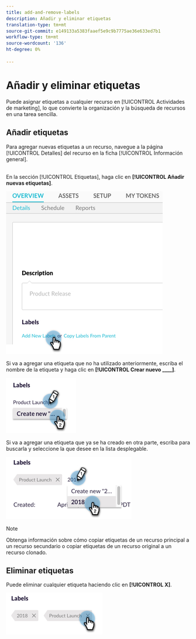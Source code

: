```yaml
---
title: add-and-remove-labels
description: Añadir y eliminar etiquetas
translation-type: tm+mt
source-git-commit: e149133a5383faaef5e9c9b7775ae36e633ed7b1
workflow-type: tm+mt
source-wordcount: '136'
ht-degree: 0%

---
```



# Añadir y eliminar etiquetas

Puede asignar etiquetas a cualquier recurso en [!UICONTROL Actividades de marketing], lo que convierte la organización y la búsqueda de recursos en una tarea sencilla.

## Añadir etiquetas

Para agregar nuevas etiquetas a un recurso, navegue a la página [!UICONTROL Detalles] del recurso en la ficha [!UICONTROL Información general].
<br> 

En la sección [!UICONTROL Etiquetas], haga clic en **[!UICONTROL Añadir nuevas etiquetas]**.

![Imagen uno](/help/sky/assets/labels/add-and-remove-labels/add-and-remove-labels-1.jpg)

Si va a agregar una etiqueta que no ha utilizado anteriormente, escriba el nombre de la etiqueta y haga clic en **[!UICONTROL Crear nuevo ____]**.

![Imagen dos](/help/sky/assets/labels/add-and-remove-labels/add-and-remove-labels-2.jpg)

Si va a agregar una etiqueta que ya se ha creado en otra parte, escriba para buscarla y seleccione la que desee en la lista desplegable.

![Imagen tres](/help/sky/assets/labels/add-and-remove-labels/add-and-remove-labels-3.jpg)

>[!NOTE]
>
>Obtenga información sobre cómo copiar etiquetas de un recurso principal a un recurso secundario o copiar etiquetas de un recurso original a un recurso clonado.

## Eliminar etiquetas

Puede eliminar cualquier etiqueta haciendo clic en **[!UICONTROL X]**.

![Imagen Cuatro](/help/sky/assets/labels/add-and-remove-labels/add-and-remove-labels-4.jpg)